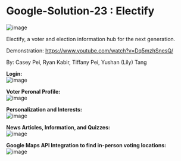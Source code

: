 # Google-Solution-23 : Electify
![image](https://user-images.githubusercontent.com/73092944/229997775-d864b1f3-5a9c-4cfc-a5e7-77e9e0857bdb.png)
</br>

Electify, a voter and election information hub for the next generation.

Demonstration: https://www.youtube.com/watch?v=Dq5mzhSnesQ/

By: Casey Pei, Ryan Kabir, Tiffany Pei, Yushan (Lily) Tang

**Login:** </br>
![image](https://user-images.githubusercontent.com/73092944/229997482-4b52b41b-3701-4ecb-8fa3-050ce183b186.png)

**Voter Peronal Profile:** </br>
![image](https://user-images.githubusercontent.com/73092944/229997693-41c4b1bd-1407-4bae-9851-f59b2c58a67a.png)


**Personalization and Interests:** </br>
![image](https://user-images.githubusercontent.com/73092944/229997544-1d34cfa1-66e9-4e9e-9cbc-12838107e220.png)


**News Articles, Information, and Quizzes:** </br>
![image](https://user-images.githubusercontent.com/73092944/229997591-ed37accf-e22c-4d5a-b163-0b6b55160a83.png)


**Google Maps API Integration to find in-person voting locations:** </br>
![image](https://user-images.githubusercontent.com/73092944/229997637-50ad5dc6-0335-46d9-a356-feef24bc9b0a.png)
